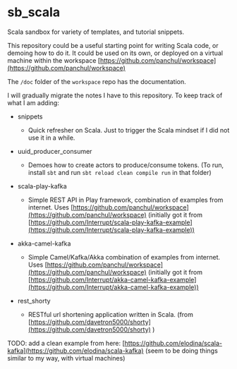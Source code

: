 
# sb_scala

Scala sandbox for variety of templates, and tutorial snippets.

This repository could be a useful starting point for writing Scala code, or demoing how to do it.
It could be used on its own, or deployed on a virtual machine within the workspace [https://github.com/panchul/workspace](https://github.com/panchul/workspace)

The ```/doc``` folder of the ```workspace``` repo has the documentation. 

I will gradually migrate the notes I have to this repository. To keep track of what I am adding:

+ snippets
    - Quick refresher on Scala. Just to trigger the Scala mindset if I did not use it in a while.

+ uuid_producer_consumer
    - Demoes how to create actors to produce/consume tokens.
      (To run, install ```sbt``` and run ```sbt reload clean compile run``` in that folder)
     
+ scala-play-kafka
    - Simple REST API in Play framework, combination of examples from internet. Uses [https://github.com/panchul/workspace](https://github.com/panchul/workspace)
      (initially got it from [https://github.com/Interrupt/scala-play-kafka-example](https://github.com/Interrupt/scala-play-kafka-example))

+ akka-camel-kafka
    - Simple Camel/Kafka/Akka combination of examples from internet. Uses [https://github.com/panchul/workspace](https://github.com/panchul/workspace)
      (initially got it from [https://github.com/Interrupt/akka-camel-kafka-example](https://github.com/Interrupt/akka-camel-kafka-example))

+ rest_shorty
    - ﻿RESTful url shortening application written in Scala.
      (from [https://github.com/davetron5000/shorty](https://github.com/davetron5000/shorty) )


TODO: add a clean example from here: [https://github.com/elodina/scala-kafka](https://github.com/elodina/scala-kafka) 
      (seem to be doing things similar to my way, with virtual machines)
      
      
      